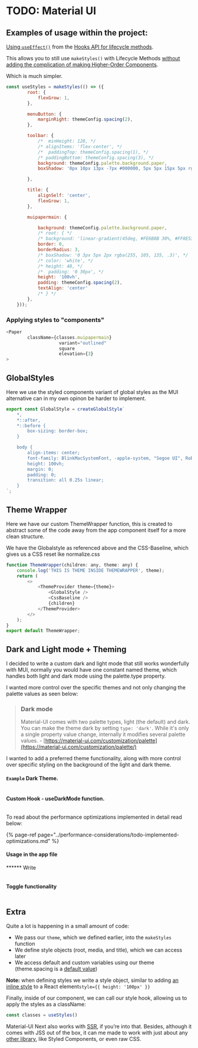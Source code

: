 # TODO: Material UI

## Examples of usage within the project:

[Using `useEffect()`](https://reactjs.org/docs/hooks-effect.html) from the [Hooks API for lifecycle methods](https://reactjs.org/docs/hooks-faq.html#do-hooks-cover-all-use-cases-for-classes).   
  
This allows you to still use `makeStyles()` with Lifecycle Methods [without adding the complication of making Higher-Order Components](https://reactjs.org/docs/hooks-faq.html#do-hooks-replace-render-props-and-higher-order-components). 

Which is much simpler.

```javascript
const useStyles = makeStyles(() => ({
		root: {
			flexGrow: 1,
		},

		menuButton: {
			marginRight: themeConfig.spacing(2),
		},

		toolbar: {
			/*  minHeight: 128, */
			/* alignItems: 'flex-center', */
			/*  paddingTop: themeConfig.spacing(1), */
			/* paddingBottom: themeConfig.spacing(3), */
			background: themeConfig.palette.background.paper,
			boxShadow: '0px 10px 13px -7px #000000, 5px 5px 15px 5px rgba(0, 0, 0, 0)',

		},

		title: {
			alignSelf: 'center',
			flexGrow: 1,
		},

		muipapermain: {

			background: themeConfig.palette.background.paper,
			/* root: { */
			/* background: 'linear-gradient(45deg, #FE6B8B 30%, #FF8E53 90%)', */
			border: 0,
			borderRadius: 3,
			/* boxShadow: '0 3px 5px 2px rgba(255, 105, 135, .3)', */
			/* color: 'white', */
			/* height: 48, */
			/*  padding: '0 30px', */
			height: '100vh',
			padding: themeConfig.spacing(2),
			textAlign: 'center'
			/* } */
		},
	}));
```

### Applying styles to "components"

```javascript
<Paper
		className={classes.muipapermain}
					variant="outlined"
					square
					elevation={3}
>
```

## GlobalStyles

Here we use the styled components variant of global styles as the MUI alternative can in my own opinon be harder to implement.

```javascript
export const GlobalStyle = createGlobalStyle`
	*,
	*::after,
	*::before {
		box-sizing: border-box;
	}

	body {
		align-items: center;
		font-family: BlinkMacSystemFont, -apple-system, "Segoe UI", Roboto, Helvetica, Arial, sans-serif;
		height: 100vh;
		margin: 0;
		padding: 0;
		transition: all 0.25s linear;
	}
`;
```

## Theme Wrapper

Here we have our custom ThemeWrapper function, this is created to abstract some of the code away from the app component itself for a more clean structure.

We have the Globalstyle as referenced above and the CSS-Baseline, which gives us a CSS reset lke normalize.css

```javascript
function ThemeWrapper(children: any, theme: any) {
	console.log('THIS IS THEME INSIDE THEMEWRAPPER', theme);
	return (
		<>
			<ThemeProvider theme={theme}>
				<GlobalStyle />
				<CssBaseline />
				{children}
			</ThemeProvider>
		</>
	);
}
export default ThemeWrapper;

```

## Dark and Light mode + Theming

I decided to write a custom dark and light mode that still works wonderfully with MUI, normally you would have one constant named theme, which handles both light and dark mode using the palette.type property.

I wanted more control over the specific themes and not only changing the palette values as seen below:

> ### Dark mode
>
> Material-UI comes with two palette types, light \(the default\) and dark. You can make the theme dark by setting `type: 'dark'`. While it's only a single property value change, internally it modifies several palette values. - [https://material-ui.com/customization/palette](https://material-ui.com/customization/palette/)

I wanted to add a preferred theme functionality, along with more control over specific styling on the background of the light and dark theme.

#### `Example` Dark Theme.

```javascript

```

####  Custom Hook - useDarkMode function.

```javascript


```

To read about the performance optimizations implemented  in detail read below:

{% page-ref page="../performance-considerations/todo-implemented-optimizations.md" %}



#### Usage in the app file

\*\*\*\*\*\* Write

```javascript

```

#### Toggle functionality

```javascript

```

## Extra

Quite a lot is happening in a small amount of code:

* We pass our `theme`, which we defined earlier, into the `makeStyles` function
* We define style objects \(root, media, and title\), which we can access later
* We access default and custom variables using our theme \(theme.spacing is a [default value](https://material-ui.com/customization/default-theme/)\)

**Note:** when defining styles we write a style object, similar to adding [an inline style](https://codeburst.io/4-four-ways-to-style-react-components-ac6f323da822) to a React element`style={{ height: '100px' }}`

Finally, inside of our component, we can call our style hook, allowing us to apply the styles as a className:

```javascript
const classes = useStyles()
```

Material-UI Next also works with [SSR](https://material-ui-next.com/guides/server-rendering/), if you’re into that. Besides, although it comes with JSS out of the box, it can me made to work with just about any [other library](https://material-ui-next.com/guides/interoperability/), like Styled Components, or even raw CSS.

